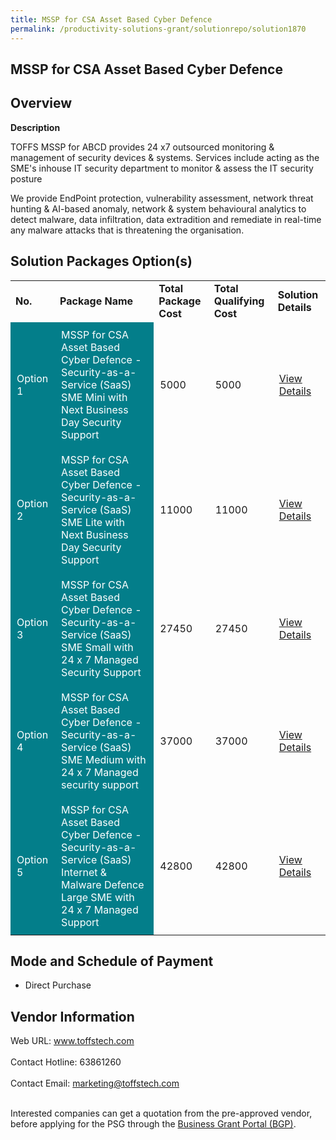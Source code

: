 ```yaml
---
title: MSSP for CSA Asset Based Cyber Defence
permalink: /productivity-solutions-grant/solutionrepo/solution1870
---
```


## MSSP for CSA Asset Based Cyber Defence

## Overview

**Description**

TOFFS MSSP for ABCD provides 24 x7 outsourced monitoring & management of security devices & systems. Services include acting as the SME's inhouse IT security department to monitor & assess the IT security posture

We provide EndPoint protection, vulnerability assessment, network threat hunting & AI-based anomaly, network & system behavioural analytics to detect malware, data infiltration, data extradition and remediate in real-time any malware attacks that is threatening the organisation.

## Solution Packages Option(s)

<table>
<tr>
<td><b>No.</b></td>
<td><b>Package Name</b></td>
<td><b>Total Package Cost</b></td>
<td><b>Total Qualifying Cost</b></td>
<td><b>Solution Details</b></td>
</tr>
<tr>
<td style='padding: 10px; background-color: #037E8A; color: #FFFFFF;'>Option 1</td>
<td style='padding: 10px; background-color: #037E8A; color: #FFFFFF;'>MSSP for CSA Asset Based Cyber Defence - Security-as-a-Service (SaaS) SME Mini with Next Business Day Security Support</td>
<td style='padding: 10px;'>5000</td>
<td style='padding: 10px;'>5000</td>
<td style='padding: 10px;'><a href='https://www.gobusiness.gov.sg/images/psg/Toffs_Technologies_20200279_Desensitised_Annex_3_Part_1.pdf' target='_blank'>View Details</a></td>
</tr>
<tr>
<td style='padding: 10px; background-color: #037E8A; color: #FFFFFF;'>Option 2</td>
<td style='padding: 10px; background-color: #037E8A; color: #FFFFFF;'>MSSP for CSA Asset Based Cyber Defence - Security-as-a-Service (SaaS) SME Lite with Next Business Day Security Support</td>
<td style='padding: 10px;'>11000</td>
<td style='padding: 10px;'>11000</td>
<td style='padding: 10px;'><a href='https://www.gobusiness.gov.sg/images/psg/Toffs_Technologies_20200279_Desensitised_Annex_3_Part_2.pdf' target='_blank'>View Details</a></td>
</tr>
<tr>
<td style='padding: 10px; background-color: #037E8A; color: #FFFFFF;'>Option 3</td>
<td style='padding: 10px; background-color: #037E8A; color: #FFFFFF;'>MSSP for CSA Asset Based Cyber Defence - Security-as-a-Service (SaaS) SME Small with 24 x 7 Managed Security Support</td>
<td style='padding: 10px;'>27450</td>
<td style='padding: 10px;'>27450</td>
<td style='padding: 10px;'><a href='https://www.gobusiness.gov.sg/images/psg/Toffs_Technologies_20200279_Desensitised_Annex_3_Part_3.pdf' target='_blank'>View Details</a></td>
</tr>
<tr>
<td style='padding: 10px; background-color: #037E8A; color: #FFFFFF;'>Option 4</td>
<td style='padding: 10px; background-color: #037E8A; color: #FFFFFF;'>MSSP for CSA Asset Based Cyber Defence - Security-as-a-Service (SaaS) SME Medium with 24 x 7 Managed security support </td>
<td style='padding: 10px;'>37000</td>
<td style='padding: 10px;'>37000</td>
<td style='padding: 10px;'><a href='https://www.gobusiness.gov.sg/images/psg/Toffs_Technologies_20200279_Desensitised_Annex_3_Part_4.pdf' target='_blank'>View Details</a></td>
</tr>
<tr>
<td style='padding: 10px; background-color: #037E8A; color: #FFFFFF;'>Option 5</td>
<td style='padding: 10px; background-color: #037E8A; color: #FFFFFF;'>MSSP for CSA Asset Based Cyber Defence - Security-as-a-Service (SaaS) Internet & Malware Defence Large SME with 24 x 7 Managed Support</td>
<td style='padding: 10px;'>42800</td>
<td style='padding: 10px;'>42800</td>
<td style='padding: 10px;'><a href='https://www.gobusiness.gov.sg/images/psg/Toffs_Technologies_20200279_Desensitised_Annex_3_Part_5.pdf' target='_blank'>View Details</a></td>
</tr>
</table>

## Mode and Schedule of Payment

 - Direct Purchase

## Vendor Information

 Web URL: www.toffstech.com <br><br>Contact Hotline: 63861260 <br><br>Contact Email: marketing@toffstech.com <br><br>

Interested companies can get a quotation from the pre-approved vendor, before applying for the PSG through the <a href='https://www.businessgrants.gov.sg/' target='_blank' rel='noopener'>Business Grant Portal (BGP)</a>.

<script src="/jquery/resize-tables.js"></script>
